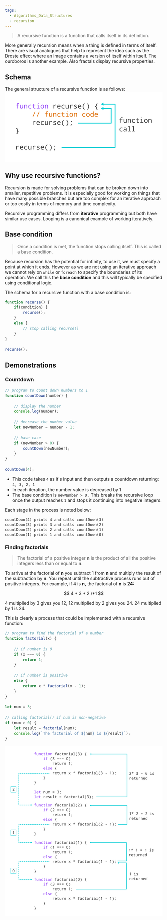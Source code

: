 ```yaml
---
tags:
  - Algorithms_Data_Structures
  - recursion
---
```



 > 
 > A recursive function is a function that calls itself in its definition.

More generally recursion means when a thing is defined in terms of itself. There are visual analogues that help to represent the idea such as the Droste effect where an image contains a version of itself within itself. The ouroboros is another example. Also fractals display recursive properties.

## Schema

The general structure of a recursive function is as follows:
![javascript-recursion.png](../img/javascript-recursion.png)

## Why use recursive functions?

Recursion is made for solving problems that can be broken down into smaller, repetitive problems. It is especially good for working on things that have many possible branches but are too complex for an iterative approach or too costly in terms of memory and time complexity.

Recursive programming differs from **iterative** programming but both have similar use cases. Looping is a canonical example of working iteratively.

## Base condition

 > 
 > Once a condition is met, the function stops calling itself. This is called a base condition.

Because recursion has the potential for infinity, to use it, we must specify a point at which it ends. However as we are not using an iterative approach we cannot rely on `while` or `foreach` to specify the boundaries of its operation. We call this the **base condition** and this will typically be specified using conditional logic.

The schema for a recursive function with a base condition is:

````jsx
function recurse() {
    if(condition) {
        recurse();
    }
    else {
        // stop calling recurse()
    }
}

recurse();
````

## Demonstrations

### Countdown

````jsx
// program to count down numbers to 1
function countDown(number) {

    // display the number
    console.log(number);

    // decrease the number value
    let newNumber = number - 1;

    // base case
    if (newNumber > 0) {
        countDown(newNumber);
    }
}

countDown(4);
````

* This code takes `4` as it's input and then outputs a countdown returning: `4, 3, 2, 1`
* In each iteration, the number value is decreased by 1
* The base condition is `newNumber > 0` . This breaks the recursive loop once the output reaches `1` and stops it continuing into negative integers.

Each stage in the process is noted below:

````
countDown(4) prints 4 and calls countDown(3)
countDown(3) prints 3 and calls countDown(2)
countDown(2) prints 2 and calls countDown(1)
countDown(1) prints 1 and calls countDown(0)
````

### Finding factorials

 > 
 > The factorial of a positive integer **n** is the product of all the positive integers less than or equal to **n**.

To arrive at the factorial of **n** you subtract 1 from **n** and multiply the result of the subtraction by **n**. You repeat until the subtractive process runs out of positive integers. For example, if 4 is **n,** the factorial of **n** is **24:**

$$ 4 * 3 * 2 \*1 $$

4 multiplied by 3 gives you 12, 12 multiplied by 2 gives you 24. 24 multiplied by 1 is 24.

This is clearly a process that could be implemented with a recursive function:

````js
// program to find the factorial of a number
function factorial(x) {

    // if number is 0
    if (x === 0) {
        return 1;
    }

    // if number is positive
    else {
        return x * factorial(x - 1);
    }
}

let num = 3;

// calling factorial() if num is non-negative
if (num > 0) {
    let result = factorial(num);
    console.log(`The factorial of ${num} is ${result}`);
}
````

![javascript-factorial 1.png](../img/javascript-factorial%201.png)
